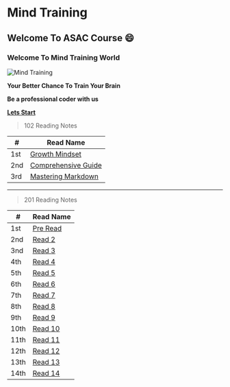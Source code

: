 # Mind Training 

## Welcome To ASAC Course :smile:


### Welcome To Mind Training World 

![Mind Training](https://i1.wp.com/www.drperlmutter.com/wp-content/uploads/2017/06/Test-Your-Brain-Quiz-Perlmutter-1.png?fit=1200%2C630&ssl=1)


**Your Better Chance To Train Your Brain**

**Be a professional coder with us**

**[Lets Start](https://khasawneh07.github.io/reading-notes/growth-mindset)**

> 102 Reading Notes 

#|Read Name
-|----------
1st | [Growth Mindset](https://khasawneh07.github.io/reading-notes/growth-mindset)
2nd | [Comprehensive Guide](https://khasawneh07.github.io/reading-notes/Mastering-Markdown)
3rd | [Mastering Markdown](https://khasawneh07.github.io/reading-notes/Comprehensive-Guide)

**********************************************************************************************
> 201 Reading Notes 

#|Read Name
-|----------
1st | [Pre Read](https://khasawneh07.github.io/reading-notes/Pre-Read)
2nd | [Read 2](https://khasawneh07.github.io/reading-notes/Read-2)
3nd | [Read 3](https://khasawneh07.github.io/reading-notes/Read-3)
4th | [Read 4](https://khasawneh07.github.io/reading-notes/Read-4)
5th | [Read 5](https://khasawneh07.github.io/reading-notes/Read-5)
6th | [Read 6](https://khasawneh07.github.io/reading-notes/Read-6)
7th | [Read 7](https://khasawneh07.github.io/reading-notes/Read-7)
8th | [Read 8](https://khasawneh07.github.io/reading-notes/Read-8)
9th | [Read 9](https://khasawneh07.github.io/reading-notes/Read-9)
10th | [Read 10](https://khasawneh07.github.io/reading-notes/Read-10)
11th | [Read 11](https://khasawneh07.github.io/reading-notes/Read-11)
12th | [Read 12](https://khasawneh07.github.io/reading-notes/Read-12)
13th | [Read 13](https://khasawneh07.github.io/reading-notes/Read-13)
14th | [Read 14](https://khasawneh07.github.io/reading-notes/Read-14)
